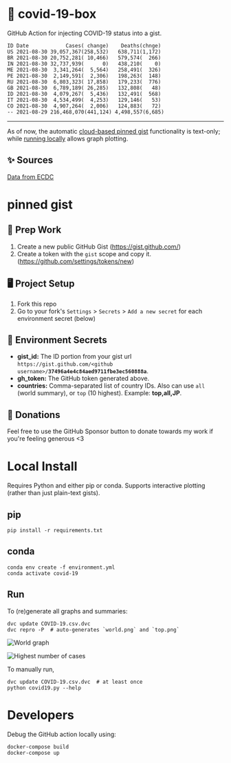 # 🏥 covid-19-box

GitHub Action for injecting COVID-19 status into a gist.

```
ID Date            Cases( change)    Deaths(chnge)
US 2021-08-30 39,057,367(258,532)   638,711(1,172)
BR 2021-08-30 20,752,281( 10,466)   579,574(  266)
IN 2021-08-30 32,737,939(      0)   438,210(    0)
ME 2021-08-30  3,341,264(  5,564)   258,491(  326)
PE 2021-08-30  2,149,591(  2,306)   198,263(  148)
RU 2021-08-30  6,803,323( 17,858)   179,233(  776)
GB 2021-08-30  6,789,189( 26,285)   132,808(   48)
ID 2021-08-30  4,079,267(  5,436)   132,491(  568)
IT 2021-08-30  4,534,499(  4,253)   129,146(   53)
CO 2021-08-30  4,907,264(  2,006)   124,883(   72)
-- 2021-08-29 216,468,070(441,124) 4,498,557(6,685)
```

---

As of now, the automatic [cloud-based pinned gist](#pinned-gist) functionality is text-only;
while [running locally](#local-install) allows graph plotting.

## ✨ Sources

[Data from ECDC](https://www.ecdc.europa.eu/en/publications-data/download-todays-data-geographic-distribution-covid-19-cases-worldwide)

# pinned gist

## 🎒 Prep Work
1. Create a new public GitHub Gist (https://gist.github.com/)
1. Create a token with the `gist` scope and copy it. (https://github.com/settings/tokens/new)

## 🖥 Project Setup
1. Fork this repo
1. Go to your fork's `Settings` > `Secrets` > `Add a new secret` for each environment secret (below)

## 🤫 Environment Secrets
- **gist_id:** The ID portion from your gist url `https://gist.github.com/<github username>/`**`37496a4e4c84aed9711fbe3ec560888a`**.
- **gh_token:** The GitHub token generated above.
- **countries:** Comma-separated list of country IDs. Also can use `all` (world summary), or `top` (10 highest). Example: **top,all,JP**.

## 💸 Donations

Feel free to use the GitHub Sponsor button to donate towards my work if you're feeling generous <3

# Local Install

Requires Python and either pip or conda. Supports interactive plotting (rather than just plain-text gists).

## pip

```
pip install -r requirements.txt
```

## conda

```
conda env create -f environment.yml
conda activate covid-19
```

## Run

To (re)generate all graphs and summaries:

```
dvc update COVID-19.csv.dvc
dvc repro -P  # auto-generates `world.png` and `top.png`
```

![World graph](world.png)

![Highest number of cases](top.png)

To manually run,

```
dvc update COVID-19.csv.dvc  # at least once
python covid19.py --help
```

# Developers

Debug the GitHub action locally using:

```
docker-compose build
docker-compose up
```
